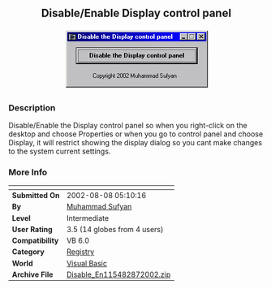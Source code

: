 ﻿<div align="center">

## Disable/Enable Display control panel

<img src="PIC2002872019456421.GIF">
</div>

### Description

Disable/Enable the Display control panel so when you right-click on the desktop and choose Properties or when you go to control panel and choose Display, it will restrict showing the display dialog so you cant make changes to the system current settings.
 
### More Info
 


<span>             |<span>
---                |---
**Submitted On**   |2002-08-08 05:10:16
**By**             |[Muhammad Sufyan](https://github.com/Planet-Source-Code/PSCIndex/blob/master/ByAuthor/muhammad-sufyan.md)
**Level**          |Intermediate
**User Rating**    |3.5 (14 globes from 4 users)
**Compatibility**  |VB 6\.0
**Category**       |[Registry](https://github.com/Planet-Source-Code/PSCIndex/blob/master/ByCategory/registry__1-36.md)
**World**          |[Visual Basic](https://github.com/Planet-Source-Code/PSCIndex/blob/master/ByWorld/visual-basic.md)
**Archive File**   |[Disable\_En115482872002\.zip](https://github.com/Planet-Source-Code/muhammad-sufyan-disable-enable-display-control-panel__1-37714/archive/master.zip)








